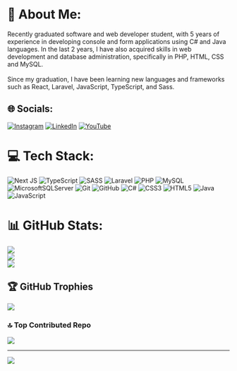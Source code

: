 # 💫 About Me:
Recently graduated software and web developer student, with 5 years of experience in developing console and form applications using C# and Java languages. In the last 2 years, I have also acquired skills in web development and database administration, specifically in PHP, HTML, CSS and MySQL.<br><br>Since my graduation, I have been learning new languages and frameworks such as React, Laravel, JavaScript, TypeScript, and Sass.


## 🌐 Socials:
[![Instagram](https://img.shields.io/badge/Instagram-%23E4405F.svg?logo=Instagram&logoColor=white)](https://instagram.com/novenorbert) [![LinkedIn](https://img.shields.io/badge/LinkedIn-%230077B5.svg?logo=linkedin&logoColor=white)](https://linkedin.com/in/norbert-nove) [![YouTube](https://img.shields.io/badge/YouTube-%23FF0000.svg?logo=YouTube&logoColor=white)](https://youtube.com/@Pityuwarrior) 

# 💻 Tech Stack:
![Next JS](https://img.shields.io/badge/Next-black?style=for-the-badge&logo=next.js&logoColor=white) ![TypeScript](https://img.shields.io/badge/typescript-%23007ACC.svg?style=for-the-badge&logo=typescript&logoColor=white) ![SASS](https://img.shields.io/badge/SASS-hotpink.svg?style=for-the-badge&logo=SASS&logoColor=white) ![Laravel](https://img.shields.io/badge/laravel-%23FF2D20.svg?style=for-the-badge&logo=laravel&logoColor=white) ![PHP](https://img.shields.io/badge/php-%23777BB4.svg?style=for-the-badge&logo=php&logoColor=white) ![MySQL](https://img.shields.io/badge/mysql-4479A1.svg?style=for-the-badge&logo=mysql&logoColor=white) ![MicrosoftSQLServer](https://img.shields.io/badge/Microsoft%20SQL%20Server-CC2927?style=for-the-badge&logo=microsoft%20sql%20server&logoColor=white) ![Git](https://img.shields.io/badge/git-%23F05033.svg?style=for-the-badge&logo=git&logoColor=white) ![GitHub](https://img.shields.io/badge/github-%23121011.svg?style=for-the-badge&logo=github&logoColor=white) ![C#](https://img.shields.io/badge/c%23-%23239120.svg?style=for-the-badge&logo=csharp&logoColor=white) ![CSS3](https://img.shields.io/badge/css3-%231572B6.svg?style=for-the-badge&logo=css3&logoColor=white) ![HTML5](https://img.shields.io/badge/html5-%23E34F26.svg?style=for-the-badge&logo=html5&logoColor=white) ![Java](https://img.shields.io/badge/java-%23ED8B00.svg?style=for-the-badge&logo=openjdk&logoColor=white) ![JavaScript](https://img.shields.io/badge/javascript-%23323330.svg?style=for-the-badge&logo=javascript&logoColor=%23F7DF1E)
# 📊 GitHub Stats:
![](https://github-readme-stats.vercel.app/api?username=Pityuwarrior&theme=dark&hide_border=false&include_all_commits=true&count_private=true)<br/>
![](https://github-readme-streak-stats.herokuapp.com/?user=Pityuwarrior&theme=dark&hide_border=false)<br/>
![](https://github-readme-stats.vercel.app/api/top-langs/?username=Pityuwarrior&theme=dark&hide_border=false&include_all_commits=true&count_private=true&layout=compact)

## 🏆 GitHub Trophies
![](https://github-profile-trophy.vercel.app/?username=Pityuwarrior&theme=radical&no-frame=false&no-bg=true&margin-w=4)

### 🔝 Top Contributed Repo
![](https://github-contributor-stats.vercel.app/api?username=Pityuwarrior&limit=5&theme=dark&combine_all_yearly_contributions=true)

---
[![](https://visitcount.itsvg.in/api?id=Pityuwarrior&icon=0&color=0)](https://visitcount.itsvg.in)

<!-- Proudly created with GPRM ( https://gprm.itsvg.in ) -->
